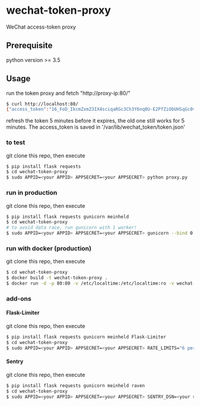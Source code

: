 # wechat-token-proxy
WeChat access-token proxy

## Prerequisite
python version >= 3.5

## Usage
run the token proxy and fetch "http://proxy-ip:80/"
```bash
$ curl http://localhost:80/
{"access_token":"16_FoD_IkcmZxmZ3IX4sciqaRGc3Ch3Y6nq0U-E2PfZiObUHSqGc0vMrhkm1ExkDDTewyKWaDS8qrcITCGknU4ew3wqWtLcWDeXOSVSXXzeRooApFkhjXwiGXjslD0J87S-Y5Sz7PwXjZkyqKLMIUYbABARDH","expire_in":6799}
```
refresh the token 5 minutes before it expires, the old one still works for 5 minutes. The access_token is saved in '/var/lib/wechat_token/token.json'

### to test
git clone this repo, then execute
```bash
$ pip install flask requests
$ cd wechat-token-proxy
$ sudo APPID=<your APPID> APPSECRET=<your APPSECRET> python proxy.py
```

### run in production
git clone this repo, then execute
```bash
$ pip install flask requests gunicorn meinheld
$ cd wechat-token-proxy
# to avoid data race, run gunicorn with 1 worker!
$ sudo APPID=<your APPID> APPSECRET=<your APPSECRET> gunicorn --bind 0.0.0.0:80 --worker-class="egg:meinheld#gunicorn_worker" --workers 1 proxy:app
```

### run with docker (production)
git clone this repo, then execute
```bash
$ cd wechat-token-proxy
$ docker build -t wechat-token-proxy .
$ docker run -d -p 80:80 -v /etc/localtime:/etc/localtime:ro -v wechat-token:/var/lib/wechat-token/ -e APPID=<your APPID> -e APPSECRET=<your APPSECRET> wechat-token-proxy
```

### add-ons

#### Flask-Limiter
git clone this repo, then execute
```bash
$ pip install flask requests gunicorn meinheld Flask-Limiter
$ cd wechat-token-proxy
$ sudo APPID=<your APPID> APPSECRET=<your APPSECRET> RATE_LIMITS="6 per minute; 60 per hour; 600 per day" gunicorn --bind 0.0.0.0:80 --worker-class="egg:meinheld#gunicorn_worker" --workers 1 proxy:app
```

#### Sentry
git clone this repo, then execute
```bash
$ pip install flask requests gunicorn meinheld raven
$ cd wechat-token-proxy
$ sudo APPID=<your APPID> APPSECRET=<your APPSECRET> SENTRY_DSN=<your sentry dsn> gunicorn --bind 0.0.0.0:80 --worker-class="egg:meinheld#gunicorn_worker" --workers 1 proxy:app
```
